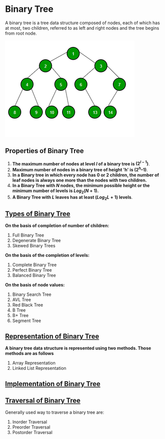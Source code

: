 # Binary Tree

A binary tree is a tree data structure composed of nodes, each of which has at most, two children, referred to as left and right nodes and the tree begins from root node.

![Binary Tree](assets/binary-tree.png)

## Properties of Binary Tree

1. **The maximum number of nodes at level $l$ of a binary tree is $(2^{l - 1})$**.
2. **Maximum number of nodes in a binary tree of height 'h' is $(2^h – 1)$**.
3. **In a Binary tree in which every node has 0 or 2 children, the number of leaf nodes is always one more than the nodes with two children.**
4. **In a Binary Tree with $N$ nodes, the minimum possible height or the minimum number of levels is $Log_2(N+1)$.**
5. **A Binary Tree with $L$ leaves has at least $(Log_2L + 1)$ levels**.

## [Types of Binary Tree](https://www.geeksforgeeks.org/types-of-binary-tree/)

**On the basis of completion of number of children:**
1. Full Binary Tree
2. Degenerate Binary Tree
3. Skewed Binary Trees

**On the basis of the completion of levels:**
1. Complete Binary Tree
2. Perfect Binary Tree
3. Balanced Binary Tree

**On the basis of node values:**
1. Binary Search Tree
2. AVL Tree
3. Red Black Tree
4. B Tree
5. B+ Tree
6. Segment Tree

## [Representation of Binary Tree ](16-Tree/03-Binary-Tree-Representation)
**A binary tree data structure is represented using two methods. Those methods are as follows**
1. Array Representation
2. Linked List Representation

## [Implementation of Binary Tree](16-Tree/04-Binary-Tree-Implementation)

## [Traversal of Binary Tree](16-Tree/05-Binary-Tree-Traversal)
Generally used way to traverse a binary tree are:
1. Inorder Traversal
2. Preorder Traversal
3. Postorder Traversal